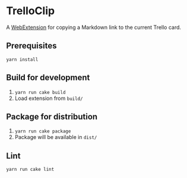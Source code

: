 # TrelloClip

A
[WebExtension](https://developer.mozilla.org/en-US/docs/Mozilla/Add-ons/WebExtensions)
for copying a Markdown link to the current Trello card.

## Prerequisites

`yarn install`

## Build for development

1. `yarn run cake build`
2. Load extension from `build/`

## Package for distribution

1. `yarn run cake package`
2. Package will be available in `dist/`

## Lint

`yarn run cake lint`
